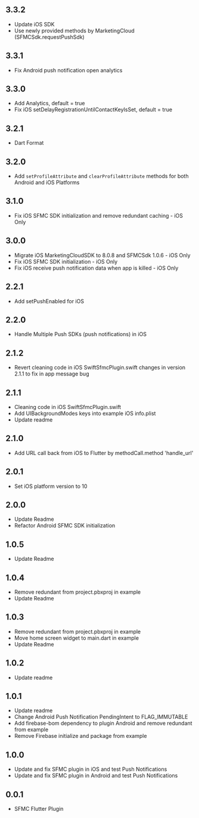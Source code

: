 ## 3.3.2

- Update iOS SDK
- Use newly provided methods by MarketingCloud (SFMCSdk.requestPushSdk)

## 3.3.1

- Fix Android push notification open analytics

## 3.3.0

- Add Analytics, default = true
- Fix iOS setDelayRegistrationUntilContactKeyIsSet, default = true

## 3.2.1

- Dart Format

## 3.2.0

- Add `setProfileAttribute` and `clearProfileAttribute` methods for both Android and iOS Platforms

## 3.1.0

- Fix iOS SFMC SDK initialization and remove redundant caching - iOS Only

## 3.0.0

- Migrate iOS MarketingCloudSDK to 8.0.8 and SFMCSdk 1.0.6 - iOS Only
- Fix iOS SFMC SDK initialization - iOS Only
- Fix iOS receive push notification data when app is killed - iOS Only

## 2.2.1

- Add setPushEnabled for iOS

## 2.2.0

- Handle Multiple Push SDKs (push notifications) in iOS

## 2.1.2

- Revert cleaning code in iOS SwiftSfmcPlugin.swift changes in version 2.1.1 to fix in app message bug

## 2.1.1

- Cleaning code in iOS SwiftSfmcPlugin.swift
- Add UIBackgroundModes keys into example iOS info.plist
- Update readme

## 2.1.0

- Add URL call back from iOS to Flutter by methodCall.method 'handle_url'

## 2.0.1

- Set iOS platform version to 10

## 2.0.0

- Update Readme
- Refactor Android SFMC SDK initialization

## 1.0.5

- Update Readme

## 1.0.4

- Remove redundant from project.pbxproj in example
- Update Readme

## 1.0.3

- Remove redundant from project.pbxproj in example
- Move home screen widget to main.dart in example
- Update Readme

## 1.0.2

- Update readme

## 1.0.1

- Update readme
- Change Android Push Notification PendingIntent to FLAG_IMMUTABLE
- Add firebase-bom dependency to plugin Android and remove redundant from example
- Remove Firebase initialize and package from example

## 1.0.0

- Update and fix SFMC plugin in iOS and test Push Notifications
- Update and fix SFMC plugin in Android and test Push Notifications

## 0.0.1

- SFMC Flutter Plugin
